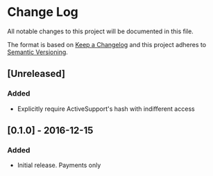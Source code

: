# Change Log
All notable changes to this project will be documented in this file.

The format is based on [Keep a Changelog](http://keepachangelog.com/)
and this project adheres to [Semantic Versioning](http://semver.org/).

## [Unreleased]
### Added
- Explicitly require ActiveSupport's hash with indifferent access

## [0.1.0] - 2016-12-15
### Added
- Initial release. Payments only
